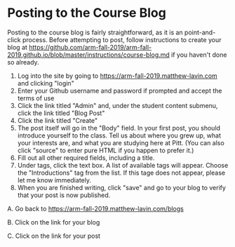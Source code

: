 # Posting to the Course Blog

Posting to the course blog is fairly straightforward, as it is an point-and-click process. Before attempting to post, follow instructions to create your blog at https://github.com/arm-fall-2019/arm-fall-2019.github.io/blob/master/instructions/course-blog.md if you haven't done so already.

1. Log into the site by going to https://arm-fall-2019.matthew-lavin.com and clicking "login"
2. Enter your Github username and password if prompted and accept the terms of use
3. Click the link titled "Admin" and, under the student content submenu, click the link titled "Blog Post"
4. Click the link titled "Create"
5. The post itself will go in the "Body" field. In your first post, you should introduce yourself to the class. Tell us about where you grew up, what your interests are, and what you are studying here at Pitt. (You can also click "source" to enter pure HTML if you happen to prefer it.)
6. Fill out all other required fields, including a title. 
7. Under tags, click the text box. A list of available tags will appear. Choose the "Introductions" tag from the list. If this tage does not appear, please let me know immediately.
8. When you are finished writing, click "save" and go to your blog to verify that your post is now published.

  A. Go back to https://arm-fall-2019.matthew-lavin.com/blogs
  
  B. Click on the link for your blog
  
  C. Click on the link for your post
